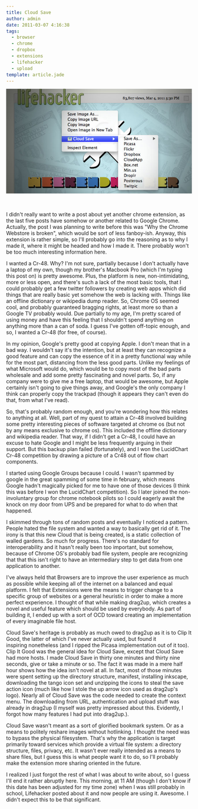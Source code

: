 ```yaml
---
title: Cloud Save
author: admin
date: 2011-03-07 4:16:38
tags: 
  - browser
  - chrome
  - dropbox
  - extensions
  - lifehacker
  - upload
template: article.jade
---
```


![](1300-cloud-save.jpg)

&nbsp;

I didn't really want to write a post about yet another chrome extension, as the last five posts have somehow or another related to Google Chrome. Actually, the post I was planning to write before this was "Why the Chrome Webstore is broken", which would be sort of less fanboy-ish. Anyway, this extension is rather simple, so I'll probably go into the reasoning as to why I made it, where it might be headed and how I made it. There probably won't be too much interesting information here.

I wanted a Cr-48\. Why? I'm not sure, partially because I don't actually have a laptop of my own, though my brother's Macbook Pro (which I'm typing this post on) is pretty awesome. Plus, the platform is new, non-intimidating, more or less open, and there's such a lack of the most basic tools, that I could probably get a few twitter followers by creating web apps which did things that are really basic yet somehow the web is lacking with. Things like an offline dictionary or wikipedia dump reader. So, Chrome OS seemed cool, and probably guaranteed bragging rights, at least more so than a Google TV probably would. Due partially to my age, I'm pretty scared of using money and have this feeling that I shouldn't spend anything on anything more than a can of soda. I guess I've gotten off-topic enough, and so, I wanted a Cr-48 (for free, of course).

In my opinion, Google's pretty good at copying Apple. I don't mean that in a bad way. I wouldn't say it's the intention, but at least they can recognize a good feature and can copy the essence of it in a pretty functional way while for the most part, distancing from the less good parts. Unlike my feelings of what Microsoft would do, which would be to copy most of the bad parts wholesale and add some pretty fascinating and novel parts. So, if any company were to give me a free laptop, that would be awesome, but Apple certainly isn't going to give things away, and Google's the only company I think can properly copy the trackpad (though it appears they can't even do that, from what I've read).

So, that's probably random enough, and you're wondering how this relates to anything at all. Well, part of my quest to attain a Cr-48 involved building some pretty interesting pieces of software targeted at chrome os (but not by any means exclusive to chrome os). This included the offline dictionary and wikipedia reader. That way, if I didn't get a Cr-48, I could have an excuse to hate Google and I might be less frequently arguing in their support. But this backup plan failed (fortunately), and I won the LucidChart Cr-48 competition by drawing a picture of a Cr48 out of flow chart components.

I started using Google Groups because I could. I wasn't spammed by google in the great spamming of some time in february, which means Google hadn't magically picked for me to have one of those devices (I think this was before I won the LucidChart competition). So I later joined the non-involuntary group for chrome notebook pilots so I could eagerly await the knock on my door from UPS and be prepared for what to do when that happened.

I skimmed through tons of random posts and eventually I noticed a pattern. People hated the file system and wanted a way to basically get rid of it. The irony is that this new Cloud that is being created, is a static collection of walled gardens. So much for progress. There's no standard for interoperability and it hasn't really been too important, but somehow, because of Chrome OS's probably bad file system, people are recognizing that that this isn't right to have an intermediary step to get data from one application to another.

I've always held that Browsers are to improve the user experience as much as possible while keeping all of the internet on a balanced and equal platform. I felt that Extensions were the means to trigger change to a specific group of websites or a general heuristic in order to make a more perfect experience. I thought of that while making drag2up, which creates a novel and useful feature which should be used by everybody. As part of building it, I ended up with a sort of OCD toward creating an implementation of every imaginable file host.

Cloud Save's heritage is probably as much owed to drag2up as it is to Clip It Good, the latter of which I've never actually used, but found it inspiring nonetheless (and I ripped the Picasa implementation out of it too). Clip It Good was the general idea for Cloud Save, except that Cloud Save had more hosts. I made Cloud Save in thirty one minutes and thirty nine seconds, give or take a minute or so. The fact it was made in a mere half hour shows how the idea isn't novel at all. In fact, most of those minutes were spent setting up the directory structure, manifest, installing inkscape, downloading the tango icon set and unzipping the icons to steal the save action icon (much like how I stole the up arrow icon used as drag2up's logo). Nearly all of Cloud Save was the code needed to create the context menu. The downloading from URL, authentication and upload stuff was already in drag2up (I myself was pretty impressed about this. Evidently, I forgot how many features I had put into drag2up.).

Cloud Save wasn't meant as a sort of glorified bookmark system. Or as a means to politely reshare images without hotlinking. I thought the need was to bypass the physical filesystem. That's why the application is target primarily toward services which provide a virtual file system: a directory structure, files, privacy, etc. It wasn't ever really intended as a means to share files, but I guess this is what people want it to do, so I'll probably make the extension more sharing oriented in the future.

I realized I just forgot the rest of what I was about to write about, so I guess I'll end it rather abruptly here. This morning, at 11 AM (though I don't know if this date has been adjusted for my time zone) when I was still probably in school, Lifehacker posted about it and now people are using it. Awesome. I didn't expect this to be that significant.
